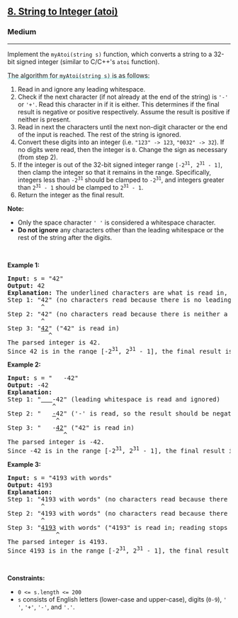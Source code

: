 <h2><a href="https://leetcode.com/problems/string-to-integer-atoi/">8. String to Integer (atoi)</a></h2><h3>Medium</h3><hr><div style="user-select: auto;"><p style="user-select: auto;">Implement the <code style="user-select: auto;">myAtoi(string s)</code> function, which converts a string to a 32-bit signed integer (similar to C/C++'s <code style="user-select: auto;">atoi</code> function).</p>

<p style="user-select: auto;"><lclighter data-id="lgt257511490" data-bundle-id="0" style="background-image: linear-gradient(transparent 0%, transparent calc(50% - 4px), rgb(204, 242, 241) calc(50% - 4px), rgb(204, 242, 241) 100%); transition: background-position 120ms ease-in-out 0s, padding 120ms ease-in-out 0s; background-size: 100% 200%; background-position: initial; user-select: auto; background-color: initial;">The algorithm for </lclighter><code style="user-select: auto;"><lclighter data-id="lgt257511490" data-bundle-id="0" style="background-image: linear-gradient(transparent 0%, transparent calc(50% - 4px), rgb(204, 242, 241) calc(50% - 4px), rgb(204, 242, 241) 100%); transition: background-position 120ms ease-in-out 0s, padding 120ms ease-in-out 0s; background-size: 100% 200%; background-position: initial; user-select: auto; background-color: initial;">myAtoi(string s)</lclighter></code><lclighter data-id="lgt257511490" data-bundle-id="0" style="background-image: linear-gradient(transparent 0%, transparent calc(50% - 4px), rgb(204, 242, 241) calc(50% - 4px), rgb(204, 242, 241) 100%); transition: background-position 120ms ease-in-out 0s, padding 120ms ease-in-out 0s; background-size: 100% 200%; background-position: initial; user-select: auto; background-color: initial;"> is as follows:</lclighter><div class="LinerThreadIcon LinerFirst " data-highlight-id="257511490" data-bundle-id="0" id="lgt257511490" style="background-image: url(&quot;https://profile.getliner.com/liner-service-bucket/user_photo_default/color-7/B.svg&quot;); user-select: auto;">
        <div class="LinerThreadIcon__dim" style="user-select: auto;"></div>
        <div class="LinerThreadIcon__mentioned" style="user-select: auto;">
          <div class="LinerThreadIcon__mentionedImg" style="user-select: auto;"></div>
        </div>
        <div class="LinerThreadIcon__onlyMe" style="user-select: auto;">
          <div class="LinerThreadIcon__onlyMeImg" style="user-select: auto;"></div>
        </div>
      </div></p>

<ol style="user-select: auto;">
	<li style="user-select: auto;">Read in and ignore any leading whitespace.</li>
	<li style="user-select: auto;">Check if the next character (if not already at the end of the string) is <code style="user-select: auto;">'-'</code> or <code style="user-select: auto;">'+'</code>. Read this character in if it is either. This determines if the final result is negative or positive respectively. Assume the result is positive if neither is present.</li>
	<li style="user-select: auto;">Read in next the characters until the next non-digit character or the end of the input is reached. The rest of the string is ignored.</li>
	<li style="user-select: auto;">Convert these digits into an integer (i.e. <code style="user-select: auto;">"123" -&gt; 123</code>, <code style="user-select: auto;">"0032" -&gt; 32</code>). If no digits were read, then the integer is <code style="user-select: auto;">0</code>. Change the sign as necessary (from step 2).</li>
	<li style="user-select: auto;">If the integer is out of the 32-bit signed integer range <code style="user-select: auto;">[-2<sup style="user-select: auto;">31</sup>, 2<sup style="user-select: auto;">31</sup> - 1]</code>, then clamp the integer so that it remains in the range. Specifically, integers less than <code style="user-select: auto;">-2<sup style="user-select: auto;">31</sup></code> should be clamped to <code style="user-select: auto;">-2<sup style="user-select: auto;">31</sup></code>, and integers greater than <code style="user-select: auto;">2<sup style="user-select: auto;">31</sup> - 1</code> should be clamped to <code style="user-select: auto;">2<sup style="user-select: auto;">31</sup> - 1</code>.</li>
	<li style="user-select: auto;">Return the integer as the final result.</li>
</ol>

<p style="user-select: auto;"><strong style="user-select: auto;">Note:</strong></p>

<ul style="user-select: auto;">
	<li style="user-select: auto;">Only the space character <code style="user-select: auto;">' '</code> is considered a whitespace character.</li>
	<li style="user-select: auto;"><strong style="user-select: auto;">Do not ignore</strong> any characters other than the leading whitespace or the rest of the string after the digits.</li>
</ul>

<p style="user-select: auto;">&nbsp;</p>
<p style="user-select: auto;"><strong style="user-select: auto;">Example 1:</strong></p>

<pre style="user-select: auto;"><strong style="user-select: auto;">Input:</strong> s = "42"
<strong style="user-select: auto;">Output:</strong> 42
<strong style="user-select: auto;">Explanation:</strong> The underlined characters are what is read in, the caret is the current reader position.
Step 1: "42" (no characters read because there is no leading whitespace)
         ^
Step 2: "42" (no characters read because there is neither a '-' nor '+')
         ^
Step 3: "<u style="user-select: auto;">42</u>" ("42" is read in)
           ^
The parsed integer is 42.
Since 42 is in the range [-2<sup style="user-select: auto;">31</sup>, 2<sup style="user-select: auto;">31</sup> - 1], the final result is 42.
</pre>

<p style="user-select: auto;"><strong style="user-select: auto;">Example 2:</strong></p>

<pre style="user-select: auto;"><strong style="user-select: auto;">Input:</strong> s = "   -42"
<strong style="user-select: auto;">Output:</strong> -42
<strong style="user-select: auto;">Explanation:</strong>
Step 1: "<u style="user-select: auto;">   </u>-42" (leading whitespace is read and ignored)
            ^
Step 2: "   <u style="user-select: auto;">-</u>42" ('-' is read, so the result should be negative)
             ^
Step 3: "   -<u style="user-select: auto;">42</u>" ("42" is read in)
               ^
The parsed integer is -42.
Since -42 is in the range [-2<sup style="user-select: auto;">31</sup>, 2<sup style="user-select: auto;">31</sup> - 1], the final result is -42.
</pre>

<p style="user-select: auto;"><strong style="user-select: auto;">Example 3:</strong></p>

<pre style="user-select: auto;"><strong style="user-select: auto;">Input:</strong> s = "4193 with words"
<strong style="user-select: auto;">Output:</strong> 4193
<strong style="user-select: auto;">Explanation:</strong>
Step 1: "4193 with words" (no characters read because there is no leading whitespace)
         ^
Step 2: "4193 with words" (no characters read because there is neither a '-' nor '+')
         ^
Step 3: "<u style="user-select: auto;">4193</u> with words" ("4193" is read in; reading stops because the next character is a non-digit)
             ^
The parsed integer is 4193.
Since 4193 is in the range [-2<sup style="user-select: auto;">31</sup>, 2<sup style="user-select: auto;">31</sup> - 1], the final result is 4193.
</pre>

<p style="user-select: auto;">&nbsp;</p>
<p style="user-select: auto;"><strong style="user-select: auto;">Constraints:</strong></p>

<ul style="user-select: auto;">
	<li style="user-select: auto;"><code style="user-select: auto;">0 &lt;= s.length &lt;= 200</code></li>
	<li style="user-select: auto;"><code style="user-select: auto;">s</code> consists of English letters (lower-case and upper-case), digits (<code style="user-select: auto;">0-9</code>), <code style="user-select: auto;">' '</code>, <code style="user-select: auto;">'+'</code>, <code style="user-select: auto;">'-'</code>, and <code style="user-select: auto;">'.'</code>.</li>
</ul>
</div>